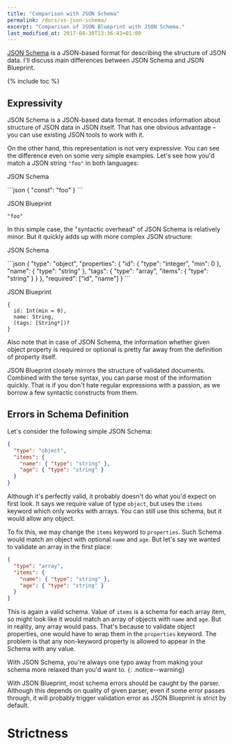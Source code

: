 ```yaml
---
title: "Comparison with JSON Schema"
permalink: /docs/vs-json-schema/
excerpt: "Comparison of JSON Blueprint with JSON Schema."
last_modified_at: 2017-04-30T13:36:43+01:00
---
```


[JSON Schema](http://json-schema.org/) is a JSON-based format for describing the structure of JSON data. I'll discuss main differences between JSON Schema and JSON Blueprint.

{% include toc %}

## Expressivity
JSON Schema is a JSON-based data format. It encodes information about structure of JSON data in JSON itself. That has one obvious advantage – you can use existing JSON tools to work with it.

On the other hand, this representation is not very expressive. You can see the difference even on some very simple examples. Let's see how you'd match a JSON string `"foo"` in both languages:

<div class="code-comparison">
<div class="code-sample" markdown="1">
<p class="language">JSON Schema</p>
```json
{
  "const": "foo"
}
``` 
</div>

<div class="code-sample" markdown="1">
<p class="language">JSON Blueprint</p>
<div class="highlighter-rouge language-json">
<pre class="highlight">
<code><span class="s2">"foo"</span></code>
</pre>
</div>
</div>
</div>

In this simple case, the "syntactic overhead" of JSON Schema is relatively minor. But it quickly adds up with more complex JSON structure:

<div class="code-comparison">
<div class="code-sample" markdown="1">
<p class="language">JSON Schema</p>
```json
{
  "type": "object",
  "properties": {
    "id": { 
      "type": "integer",
      "min": 0
    },
    "name": { "type": "string" },
    "tags": {
      "type": "array",
      "items": {
        "type": "string"
      }
    }
  },
  "required": ["id", "name"]
}
``` 
</div>

<div class="code-sample" markdown="1">
<p class="language">JSON Blueprint</p>
<div class="highlighter-rouge language-json">
<pre class="highlight">
<code><span class="p">{</span><span class="w">
  </span><span class="na">id</span><span class="p">:</span><span class="w"> </span><span class="nb">Int</span><span class="p">(</span><span class="nx">min</span><span class="w"> </span><span class="o">=</span><span class="w"> </span><span class="mi">0</span><span class="p">),</span><span class="w">
  </span><span class="na">name</span><span class="p">:</span><span class="w"> </span><span class="nb">String</span><span class="p">,</span><span class="w">
  </span><span class="p">(</span><span class="na">tags</span><span class="p">:</span><span class="w"> </span><span class="p">[</span><span class="nb">String</span><span class="o">*</span><span class="p">])</span><span class="o">?</span><span class="w">
</span><span class="p">}</span></code>
</pre>
</div>
</div>
</div>

Also note that in case of JSON Schema, the information whether given object property is required or optional is pretty far away from the definition of property itself.

JSON Blueprint closely mirrors the structure of validated documents. Combined with the terse syntax, you can parse most of the information quickly. That is if you don't hate regular expressions with a passion, as we borrow a few syntactic constructs from them.

## Errors in Schema Definition
Let's consider the following simple JSON Schema:

```json
{
  "type": "object",
  "items": {
    "name": { "type": "string" },
    "age": { "type": "string" }
  }
}
```

Although it's perfectly valid, it probably doesn't do what you'd expect on first look. It says we require value of type `object`, but uses the `items` keyword which only works with arrays. You can still use this schema, but it would allow any object. 

To fix this, we may change the `items` keyword to `properties`. Such Schema would match an object with optional `name` and `age`. But let's say we wanted to validate an array in the first place:

```json
{
  "type": "array",
  "items": {
    "name": { "type": "string" },
    "age": { "type": "string" }
  }
}
```

This is again a valid schema. Value of `items` is a schema for each array item, so might look like it would match an array of objects with `name` and `age`. But in reality, any array would pass. That's because to validate object properties, one would have to wrap them in the `properties` keyword. The problem is that any non-keyword property is allowed to appear in the Schema with any value.

With JSON Schema, you're always one typo away from making your schema more relaxed than you'd want to.
{: .notice--warning}

With JSON Blueprint, most schema errors should be caught by the parser. Although this depends on quality of given parser, even if some error passes through, it will probably trigger validation error as JSON Blueprint is strict by default.

# Strictness